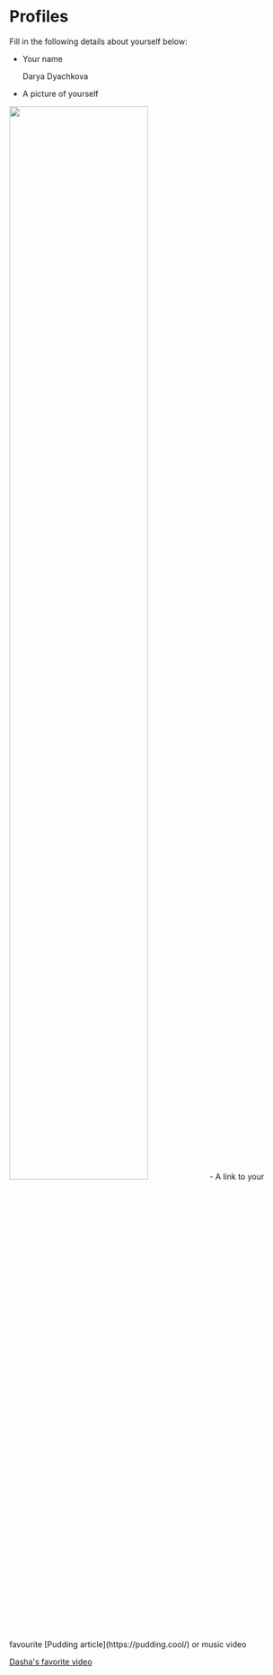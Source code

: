 # Profiles
Fill in the following details about yourself below:
- Your name

   Darya Dyachkova
- A picture of yourself
<img src="https://github.com/ddyachkova/git-practice/blob/ddyachkova-patch-1/Profiles/me%20flowers.JPG" width="70%" height="70%">
- A link to your favourite [Pudding article](https://pudding.cool/) or music video

[Dasha's favorite video](https://www.youtube.com/watch?v=lmTmGLzPVyM)
